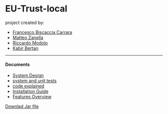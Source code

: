 # EU-Trust-local

project created by:

- [Francesco Biscaccia Carrara](mailto:francesco.biscacciacarrara@studenti.unipd.it)
- [Matteo Zanella](mailto:matteo.zanella.3@studenti.unipd.it)
- [Riccardo Modolo](mailto:riccardo.modolo.1@studenti.unipd.it)
- [Kabir Bertan](mailto:kabir.bertan@studenti.unipd.it)

---
#### Documents
- [System Design]()
- [system and unit tests]()
- [code explained]()
- [Installation Guide]()
- [Features Overview]()


[Downlad Jar file](target/EU-Trust-local-1.0-SNAPSHOT.jar)
